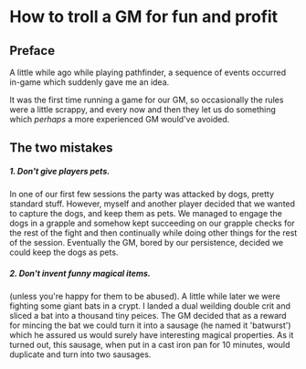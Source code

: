 # How to troll a GM for fun and profit

## Preface

A little while ago while playing pathfinder, a sequence of events occurred in-game which suddenly gave me an idea.

It was the first time running a game for our GM, so occasionally the rules were a little scrappy, and every now and then they let us do something which _perhaps_ a more experienced GM would've avoided.

## The two mistakes

##### 1. Don't give players pets.
In one of our first few sessions the party was attacked by dogs, pretty standard stuff. However, myself and another player decided that we wanted to capture the dogs, and keep them as pets. We managed to engage the dogs in a grapple and somehow kept succeeding on our grapple checks for the rest of the fight and then continually while doing other things for the rest of the session. Eventually the GM, bored by our persistence, decided we could keep the dogs as pets.

##### 2. Don't invent funny magical items.
(unless you're happy for them to be abused).
A little while later we were fighting some giant bats in a crypt. I landed a dual weilding double crit and sliced a bat into a thousand tiny peices. The GM decided that as a reward for mincing the bat we could turn it into a sausage (he named it 'batwurst') which he assured us would surely have interesting magical properties.
As it turned out, this sausage, when put in a cast iron pan for 10 minutes, would duplicate and turn into two sausages.

